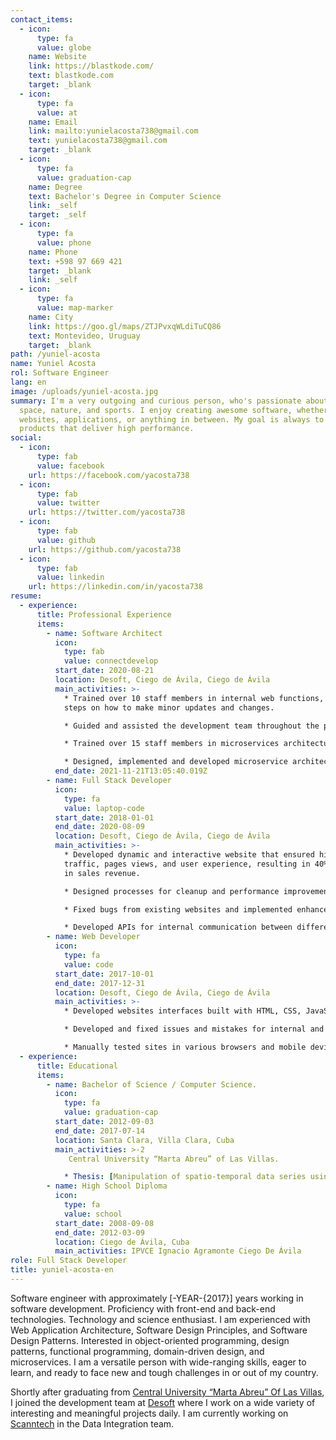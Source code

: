 ```yaml
---
contact_items:
  - icon:
      type: fa
      value: globe
    name: Website
    link: https://blastkode.com/
    text: blastkode.com
    target: _blank
  - icon:
      type: fa
      value: at
    name: Email
    link: mailto:yunielacosta738@gmail.com
    text: yunielacosta738@gmail.com
    target: _blank
  - icon:
      type: fa
      value: graduation-cap
    name: Degree
    text: Bachelor's Degree in Computer Science
    link: _self
    target: _self
  - icon:
      type: fa
      value: phone
    name: Phone
    text: +598 97 669 421
    target: _blank
    link: _self
  - icon:
      type: fa
      value: map-marker
    name: City
    link: https://goo.gl/maps/ZTJPvxqWLdiTuCQ86
    text: Montevideo, Uruguay
    target: _blank
path: /yuniel-acosta
name: Yuniel Acosta
rol: Software Engineer
lang: en
image: /uploads/yuniel-acosta.jpg
summary: I'm a very outgoing and curious person, who's passionate about coding,
  space, nature, and sports. I enjoy creating awesome software, whether that be
  websites, applications, or anything in between. My goal is always to create
  products that deliver high performance.
social:
  - icon:
      type: fab
      value: facebook
    url: https://facebook.com/yacosta738
  - icon:
      type: fab
      value: twitter
    url: https://twitter.com/yacosta738
  - icon:
      type: fab
      value: github
    url: https://github.com/yacosta738
  - icon:
      type: fab
      value: linkedin
    url: https://linkedin.com/in/yacosta738
resume:
  - experience:
      title: Professional Experience
      items:
        - name: Software Architect
          icon:
            type: fab
            value: connectdevelop
          start_date: 2020-08-21
          location: Desoft, Ciego de Ávila, Ciego de Ávila
          main_activities: >-
            * Trained over 10 staff members in internal web functions, including
            steps on how to make minor updates and changes.

            * Guided and assisted the development team throughout the process of implementing software requirements with new technologies.

            * Trained over 15 staff members in microservices architecture with Kubernetes and Istio.

            * Designed, implemented and developed microservice architecture for online reputation management system.
          end_date: 2021-11-21T13:05:40.019Z
        - name: Full Stack Developer
          icon:
            type: fa
            value: laptop-code
          start_date: 2018-01-01
          end_date: 2020-08-09
          location: Desoft, Ciego de Ávila, Ciego de Ávila
          main_activities: >-
            * Developed dynamic and interactive website that ensured high
            traffic, pages views, and user experience, resulting in 40% increase
            in sales revenue.

            * Designed processes for cleanup and performance improvement that minimized downtime by 13%.

            * Fixed bugs from existing websites and implemented enhancements that significantly improved web functionality and speed.

            * Developed APIs for internal communication between different systems.
        - name: Web Developer
          icon:
            type: fa
            value: code
          start_date: 2017-10-01
          end_date: 2017-12-31
          location: Desoft, Ciego de Ávila, Ciego de Ávila
          main_activities: >-
            * Developed websites interfaces built with HTML, CSS, JavaScript.

            * Developed and fixed issues and mistakes for internal and client websites that mainly use HTML, CSS, JavaScript, Typescript, Angular and Vuejs.

            * Manually tested sites in various browsers and mobile devices to ensure cross-browser compatibility and responsiveness.
  - experience:
      title: Educational
      items:
        - name: Bachelor of Science / Computer Science.
          icon:
            type: fa
            value: graduation-cap
          start_date: 2012-09-03
          end_date: 2017-07-14
          location: Santa Clara, Villa Clara, Cuba
          main_activities: >-2
             Central University “Marta Abreu” of Las Villas.

            * Thesis: [Manipulation of spatio-temporal data series using scientific and geographic data formats in R](https://dspace.uclv.edu.cu/handle/123456789/9227)
        - name: High School Diploma
          icon:
            type: fa
            value: school
          start_date: 2008-09-08
          end_date: 2012-03-09
          location: Ciego de Ávila, Cuba
          main_activities: IPVCE Ignacio Agramonte Ciego De Ávila
role: Full Stack Developer
title: yuniel-acosta-en
---
```

Software engineer with approximately \[-YEAR-{2017}] years working in software development. Proficiency with front-end and back-end technologies. 
Technology and science enthusiast. I am experienced with Web Application Architecture, Software Design Principles, and Software Design Patterns. 
Interested in object-oriented programming, design patterns, functional programming, domain-driven design, and microservices. 
I am a versatile person with wide-ranging skills, eager to learn, and ready to face new and tough challenges in or out of my country.

Shortly after graduating from [Central University “Marta Abreu” Of Las Villas](https://www.uclv.edu.cu/institucion), 
I joined the development team at [Desoft](https://www.desoft.cu/en) where I work on a wide variety of interesting and meaningful projects daily. 
I am currently working on [Scanntech](https://www.scanntech.com) in the Data Integration team.